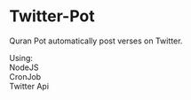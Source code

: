 # Twitter-Pot
Quran Pot automatically post verses on Twitter.
</hr>

Using:
</br>
NodeJS
</br>
CronJob
</br>
Twitter Api 
</hr>

